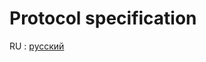 # Protocol specification
                                        
RU : [русский](https://github.com/socket-session/spec/README.ru.md)